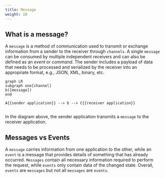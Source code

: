 ```yaml
---
title: Message
weight: 10
---
```


## What is a message?
A `message` is a method of communication used to transmit or exchange information from a sender to the receiver through `channels`. A single `message` can be consumed by multiple independent receivers and can also be defined as an _event_ or _command_. The sender includes a payload of data that needs to be processed and serialized by the receiver into an appropriate format, e.g., JSON, XML, binary, etc.


``` mermaid
graph LR
subgraph one[channel]
b([message])
end

A{{sender application}} --> b --> C{{receiver application}}
  
```

In the diagram above, the sender application transmits a `message` to the receiver application.

## Messages vs Events
A `message` carries information from one application to the other, while an `event` is a message that provides details of something that has already occurred. `Messages` contain all necessary information required to perform the request, while `events` only contain data of the changed state.
Overall, `events` are `messages` but not all `messages` are `events`.

